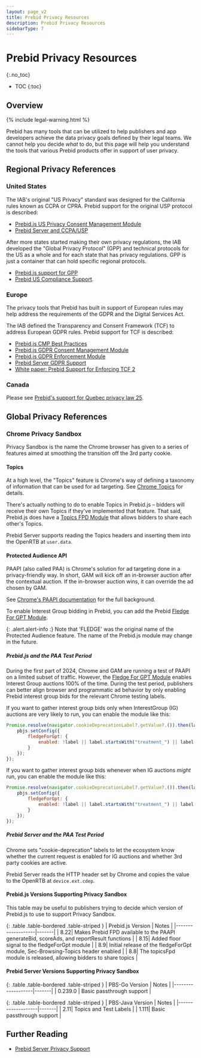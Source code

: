 ```yaml
---
layout: page_v2
title: Prebid Privacy Resources
description: Prebid Privacy Resources
sidebarType: 7
---
```


# Prebid Privacy Resources
{:.no_toc}

- TOC
{:toc}

## Overview

{% include legal-warning.html %}

Prebid has many tools that can be utilized to help publishers and app developers achieve the data privacy goals defined by their legal teams.
We cannot help you decide _what_ to do, but this page will help you understand the tools that various Prebid products offer in support
of user privacy.

## Regional Privacy References

### United States

The IAB's original "US Privacy" standard was designed for the California rules known as CCPA or CPRA. Prebid support for the original USP
protocol is described:

- [Prebid.js US Privacy Consent Management Module](/dev-docs/modules/consentManagementUsp.html)
- [Prebid Server and CCPA/USP](/prebid-server/features/pbs-privacy.html#ccpa--us-privacy)

After more states started making their own privacy regulations, the IAB developed the "Global Privacy Protocol" (GPP) and
technical protocols for the US as a whole and for each state that has privacy regulations. GPP is just a container that can hold specific regional protocols.

- [Prebid.js support for GPP](/dev-docs/modules/consentManagementGpp.html)
- [Prebid US Compliance Support](/features/mspa-usnat.html).

### Europe

The privacy tools that Prebid has built in support of European rules may help address the requirements of the GDPR and the Digital Services Act.

The IAB defined the Transparency and Consent Framework (TCF) to address European GDPR rules. Prebid support for TCF is described:

- [Prebid.js CMP Best Practices](/dev-docs/cmp-best-practices.html)
- [Prebid.js GDPR Consent Management Module](/dev-docs/modules/consentManagementTcf.html)
- [Prebid.js GDPR Enforcement Module](/dev-docs/modules/tcfControl.html)
- [Prebid Server GDPR Support](/prebid-server/features/pbs-privacy.html#gdpr)
- [White paper: Prebid Support for Enforcing TCF 2](https://docs.google.com/document/d/1fBRaodKifv1pYsWY3ia-9K96VHUjd8kKvxZlOsozm8E)

### Canada

Please see [Prebid's support for Quebec privacy law 25](/features/ac-quebec.html).

## Global Privacy References

### Chrome Privacy Sandbox

Privacy Sandbox is the name the Chrome browser has given to a series of features aimed at smoothing the transition off the 3rd party cookie.

#### Topics

At a high level, the "Topics" feature is Chrome's way of defining a taxonomy of information that can be used for ad targeting. See 
[Chrome Topics](https://privacysandbox.com/proposals/topics/) for details.

There's actually nothing to do to enable Topics in Prebid.js – bidders will receive their own Topics if they've implemented that feature.
That said, Prebid.js does have a [Topics FPD Module](/dev-docs/modules/topicsFpdModule.html) that allows bidders to share each other's Topics.

Prebid Server supports reading the Topics headers and inserting them into the OpenRTB at `user.data`.

#### Protected Audience API

PAAPI (also called PAA) is Chrome's solution for ad targeting done in a privacy-friendly way. In short, GAM will kick off an in-browser auction after
the contextual auction. If the in-browser auction wins, it can override the ad chosen by GAM. 

See [Chrome's PAAPI documentation](https://developers.google.com/privacy-sandbox/relevance/protected-audience) for the full background.

To enable Interest Group bidding in Prebid, you can add the Prebid [Fledge For GPT Module](/dev-docs/modules/fledgeForGpt.html).

{: .alert.alert-info :}
Note that 'FLEDGE' was the original name of the Protected Audience feature. The name of the Prebid.js module may change in the future.

##### Prebid.js and the PAA Test Period

During the first part of 2024, Chrome and GAM are running a test of PAAPI on a limited subset of traffic. However, the
[Fledge For GPT Module](/dev-docs/modules/fledgeForGpt.html) enables Interest Group auctions 100% of the time. During the test
period, publishers can better align browser and programmatic ad behavior by only enabling Prebid interest group bids for
the relevant Chrome testing labels.

If you want to gather interest group bids only when InterestGroup (IG) auctions are very likely to run, you can enable the module like this:

```javascript
Promise.resolve(navigator.cookieDeprecationLabel?.getValue?.()).then(label => {
    pbjs.setConfig({
        fledgeForGpt: {
            enabled: !label || label.startsWith("treatment_") || label === 'label_only_5'
        }
    });
});
```

If you want to gather interest group bids whenever when IG auctions _might_ run, you can enable the module like this:

```javascript
Promise.resolve(navigator.cookieDeprecationLabel?.getValue?.()).then(label => {
    pbjs.setConfig({
        fledgeForGpt: {
            enabled: !label || label.startsWith("treatment_") || label != 'label_only_1'
        }
    });
});
```

##### Prebid Server and the PAA Test Period

Chrome sets "cookie-deprecation" labels to let the ecosystem know whether the current request is enabled for IG auctions and whether 3rd party cookies are active.

Prebid Server reads the HTTP header set by Chrome and copies the value to the OpenRTB at `device.ext.cdep`.

#### Prebid.js Versions Supporting Privacy Sandbox

This table may be useful to publishers trying to decide which version of Prebid.js to use to support Privacy Sandbox.

{: .table .table-bordered .table-striped }
| Prebid.js Version | Notes |
|-------------------|-------|
| 8.22| Makes Prebid FPD available to the PAAPI generateBid, scoreAds, and reportResult functions |
| 8.15| Added floor signal to the fledgeForGpt module |
| 8.9| Initial release of the fledgeForGpt module, Sec-Browsing-Topics header enabled |
| 8.8| The topicsFpd module is released, allowing bidders to share topics |

#### Prebid Server Versions Supporting Privacy Sandbox

{: .table .table-bordered .table-striped }
| PBS-Go Version | Notes |
|-------------------|-------|
| 0.239.0 | Basic passthrough support |

{: .table .table-bordered .table-striped }
| PBS-Java Version | Notes |
|-------------------|-------|
| 2.11| Topics and Test Labels |
| 1.111| Basic passthrough support |

## Further Reading

- [Prebid Server Privacy Support](/prebid-server/features/pbs-privacy.html)
